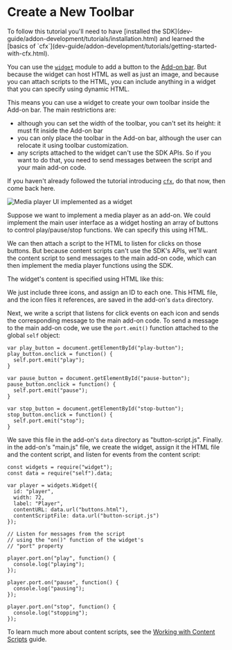 <!-- This Source Code Form is subject to the terms of the Mozilla Public
   - License, v. 2.0. If a copy of the MPL was not distributed with this
   - file, You can obtain one at http://mozilla.org/MPL/2.0/. -->

# Create a New Toolbar #

<span class="aside">
To follow this tutorial you'll need to have
[installed the SDK](dev-guide/addon-development/tutorials/installation.html)
and learned the
[basics of `cfx`](dev-guide/addon-development/tutorials/getting-started-with-cfx.html).
</span>

You can use the [`widget`](packages/addon-kit/docs/widget.html)
module to add a button to the
[Add-on bar](http://support.mozilla.org/en-US/kb/what-add-bar).
But because the widget can host HTML as well as just an image, and
because you can attach scripts to the HTML, you can include anything
in a widget that you can specify using dynamic HTML.

This means you can use a widget to create your own toolbar inside the
Add-on bar. The main restrictions are:

* although you can set the width of the toolbar, you can't set its height:
it must fit inside the Add-on bar
* you can only place the toolbar in the Add-on bar, although the user can
relocate it using toolbar customization.
* any scripts attached to the widget can't use the SDK APIs. So if you want
to do that, you need to send messages between the script and your main
add-on code.

If you haven't already followed the tutorial introducing
[`cfx`](dev-guide/addon-development/tutorials/getting-started-with-cfx.html),
do that now, then come back here.

<!-- The icons this widget displays, shown in the screenshot, is taken from the
Glossy Buttons icon set created by IconEden which is made freely available for
commercial and non-commercial use.
See: http://www.iconeden.com/icon/category/free -->

<img class="image-right" src="static-files/media/screenshots/widget-player-buttons.png"
alt="Media player UI implemented as a widget">

Suppose we want to implement a media player as an add-on.
We could implement the main user interface as a widget hosting an array
of buttons to control play/pause/stop functions. We can specify this
using HTML.

We can then attach a script to the HTML to listen for clicks on those
buttons. But because content scripts can't use the SDK's APIs, we'll
want the content script to send messages to the main add-on code, which
can then implement the media player functions using the SDK.

The widget's content is specified using HTML like this:

<script type="syntaxhighlighter" class="brush: html"><![CDATA[
<html>
  <body>
    <img src="play.png" id="play-button"></img>
    <img src="pause.png" id="pause-button"></img>
    <img src="stop.png" id="stop-button"></img>
  </body>
</html>
]]>
</script>

We just include three icons, and assign an ID to each one. This HTML file,
and the icon files it references, are saved in the add-on's `data`
directory.

Next, we write a script that listens for click events on each icon
and sends the corresponding message to the main add-on code. To
send a message to the main add-on code, we use the `port.emit()`
function attached to the global `self` object:

    var play_button = document.getElementById("play-button");
    play_button.onclick = function() {
      self.port.emit("play");
    }

    var pause_button = document.getElementById("pause-button");
    pause_button.onclick = function() {
      self.port.emit("pause");
    }

    var stop_button = document.getElementById("stop-button");
    stop_button.onclick = function() {
      self.port.emit("stop");
    }

We save this file in the add-on's `data` directory as "button-script.js".
Finally. in the add-on's "main.js" file, we create the widget, assign it
the HTML file and the content script, and listen for events from the content
script:

    const widgets = require("widget");
    const data = require("self").data;

    var player = widgets.Widget({
      id: "player",
      width: 72,
      label: "Player",
      contentURL: data.url("buttons.html"),
      contentScriptFile: data.url("button-script.js")
    });

    // Listen for messages from the script
    // using the "on()" function of the widget's
    // "port" property

    player.port.on("play", function() {
      console.log("playing");
    });

    player.port.on("pause", function() {
      console.log("pausing");
    });

    player.port.on("stop", function() {
      console.log("stopping");
    });



To learn much more about content scripts, see the
[Working with Content Scripts](dev-guide/addon-development/web-content.html)
guide.